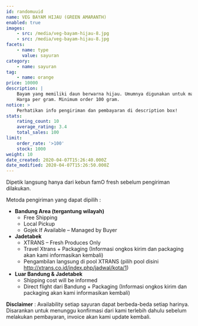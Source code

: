 ```yaml
---
id: randomuuid
name: VEG BAYAM HIJAU (GREEN AMARANTH)
enabled: true
images: 
    - src: /media/veg-bayam-hijau-8.jpg
    - src: /media/veg-bayam-hijau-8.jpg
facets: 
    - name: type
      value: sayuran
category:
    - name: sayuran
tag:
    - name: orange
price: 10000
description: |
    Bayam yang memiliki daun berwarna hijau. Umumnya digunakan untuk makanan seperti sup atau tumisan. Bayam hijau merupakan bayam yang umum digunakan pada masakan.
    Harga per gram. Minimum order 100 gram.
notice: >
    Perhatikan info pengiriman dan pembayaran di description box!
stats:
    rating_count: 10
    average_rating: 3.4
    total_sales: 100
limit:
    order_rate: '>100'
    stock: 1000
weight: 10
date_created: 2020-04-07T15:26:40.000Z
date_modified: 2020-04-07T15:26:50.000Z
---
```


Dipetik langsung hanya dari kebun famO fresh sebelum pengiriman dilakukan.

Metoda pengiriman yang dapat dipilih :

+ __Bandung Area (tergantung wilayah)__
    - Free Shipping
    - Local Pickup
    - Gojek If Available – Managed by Buyer
+ __Jadetabek__
    - XTRANS – Fresh Produces Only
    - Travel Xtrans + Packaging (Informasi ongkos kirim dan packaging akan kami informasikan kembali)
    - Pengambilan langsung di pool XTRANS (pilih pool disini http://xtrans.co.id/index.php/jadwal/kota/1)
+ __Luar Bandung & Jadetabek__
    - Shipping cost will be informed
    - Direct flight dari Bandung + Packaging (Informasi ongkos kirim dan packaging akan kami informasikan kembali)

__Disclaimer__ : Availability setiap sayuran dapat berbeda-beda setiap harinya. Disarankan untuk menunggu konfirmasi dari kami terlebih dahulu sebelum melakukan pembayaran, invoice akan kami update kembali.
